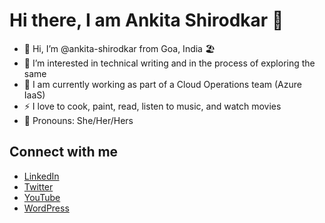 # Hi there, I am Ankita Shirodkar 👋

- 👋 Hi, I’m @ankita-shirodkar from Goa, India 🏖️
- 👀 I’m interested in technical writing and in the process of exploring the same
- 🌱 I am currently working as part of a Cloud Operations team (Azure IaaS)
- ⚡ I love to cook, paint, read, listen to music, and watch movies
- 👩 Pronouns: She/Her/Hers

## Connect with me

- [LinkedIn](https://www.linkedin.com/in/ankita-shirodkar-480b52169)
- [Twitter](https://twitter.com/mediocreankita)
- [YouTube](https://www.youtube.com/c/AnkitasKitchenGoa/videos)
- [WordPress](https://ankitaskitchen.food.blog/)

<!---
ankita-shirodkar/ankita-shirodkar is a ✨ special ✨ repository because its `README.md` (this file) appears on your GitHub profile.
You can click the Preview link to take a look at your changes.
--->
